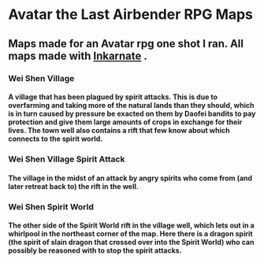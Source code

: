 # Avatar the Last Airbender RPG Maps
## Maps made for an Avatar rpg one shot I ran. All maps made with [Inkarnate](https://inkarnate.com/) .

### Wei Shen Village
#### A village that has been plagued by spirit attacks. This is due to overfarming and taking more of the natural lands than they should, which is in turn caused by pressure be exacted on them by Daofei bandits to pay protection and give them large amounts of crops in exchange for their lives. The town well also contains a rift that few know about which connects to the spirit world.

### Wei Shen Village Spirit Attack
#### The village in the midst of an attack by angry spirits who come from (and later retreat back to) the rift in the well.

### Wei Shen Spirit World
#### The other side of the Spirit World rift in the village well, which lets out in a whirlpool in the northeast corner of the map. Here there is a dragon spirit (the spirit of slain dragon that crossed over into the Spirit World) who can possibly be reasoned with to stop the spirit attacks.
